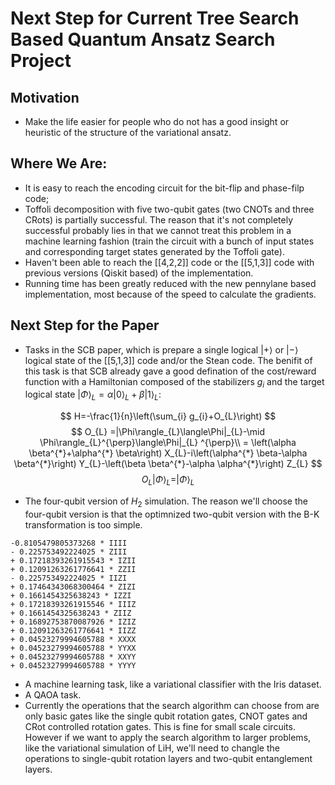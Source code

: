 # Next Step for Current Tree Search Based Quantum Ansatz Search Project

## Motivation

- Make the life easier for people who do not has a good insight or heuristic of the structure of the variational ansatz.

## Where We Are:
- It is easy to reach the encoding circuit for the bit-flip and phase-filp code;
- Toffoli decomposition with five two-qubit gates (two CNOTs and three CRots) is partially successful. The reason that it's not completely successful probably lies in that we cannot treat this problem in a machine learning fashion (train the circuit with a bunch of input states and corresponding target states generated by the Toffoli gate).
- Haven't been able to reach the [[4,2,2]] code or the [[5,1,3]] code with previous versions (Qiskit based) of the implementation.
- Running time has been greatly reduced with the new pennylane based implementation, most because of the speed to calculate the gradients.

## Next Step for the Paper

- Tasks in the SCB paper, which is prepare a single logical $|+\rangle$ or $|-\rangle$ logical state of the [[5,1,3]] code and/or the Stean code. The benifit of this task is that SCB already gave a good defination of the cost/reward function with a Hamiltonian composed of the stabilizers $g_i$ and the target logical state $|\Phi\rangle_{L}=\alpha|0\rangle_{L}+\beta|1\rangle_{L}$:

$$
H=-\frac{1}{n}\left(\sum_{i} g_{i}+O_{L}\right)
$$
$$
O_{L} =|\Phi\rangle_{L}\langle\Phi|_{L}-\mid \Phi\rangle_{L}^{\perp}\langle\Phi|_{L} ^{\perp}\\
= \left(\alpha \beta^{*}+\alpha^{*} \beta\right) X_{L}-i\left(\alpha^{*} \beta-\alpha \beta^{*}\right) Y_{L}-\left(\beta \beta^{*}-\alpha \alpha^{*}\right) Z_{L}
$$
$$
O_{L}|\Phi\rangle_{L}=|\Phi\rangle_{L}
$$
- The four-qubit version of $H_2$ simulation. The reason we'll choose the four-qubit version is that the optimnized two-qubit version with the B-K transformation is too simple.
```
-0.8105479805373268 * IIII
- 0.225753492224025 * ZIII
+ 0.17218393261915543 * IZII
+ 0.12091263261776641 * ZZII
- 0.225753492224025 * IIZI
+ 0.17464343068300464 * ZIZI
+ 0.1661454325638243 * IZZI
+ 0.17218393261915546 * IIIZ
+ 0.1661454325638243 * ZIIZ
+ 0.16892753870087926 * IZIZ
+ 0.12091263261776641 * IIZZ
+ 0.04523279994605788 * XXXX
+ 0.04523279994605788 * YYXX
+ 0.04523279994605788 * XXYY
+ 0.04523279994605788 * YYYY
```
- A machine learning task, like a variational classifier with the Iris dataset.
- A QAOA task.
- Currently the operations that the search algorithm can choose from are only basic gates like the single qubit rotation gates, CNOT gates and CRot controlled rotation gates. This is fine for small scale circuits. However if we want to apply the search algorithm to larger problems, like the variational simulation of LiH, we'll need to changle the operations to single-qubit rotation layers and two-qubit entanglement layers.

